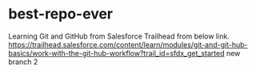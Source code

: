 # best-repo-ever
Learning Git and GitHub from Salesforce Trailhead from below link.
https://trailhead.salesforce.com/content/learn/modules/git-and-git-hub-basics/work-with-the-git-hub-workflow?trail_id=sfdx_get_started
new branch 2